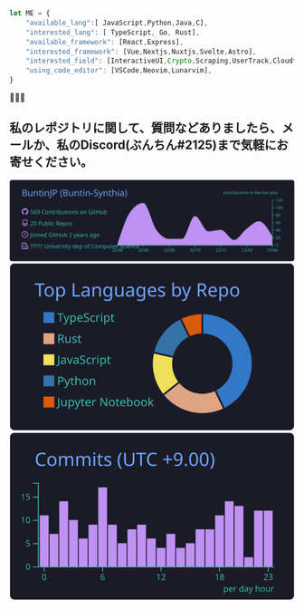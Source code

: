 ```js
let ME = { 
    "available_lang":[ JavaScript,Python,Java,C],
    "interested_lang": [ TypeScript, Go, Rust], 
    "available_framework": [React,Express],
    "interested_framework": [Vue,Nextjs,Nuxtjs,Svelte,Astro],
    "interested_field": [InteractiveUI,Crypto,Scraping,UserTrack,Cloudflare],
    "using_code_editor": [VSCode,Neovim,Lunarvim],
}
```
🤌🤌🤌
## 私のレポジトリに関して、質問などありましたら、メールか、私のDiscord(ぶんちん#2125)まで気軽にお寄せください。

[![](https://raw.githubusercontent.com/BuntinJP/BuntinJP/main/profile-summary-card-output/tokyonight/0-profile-details.svg)](https://buntin.tech)
[![](https://raw.githubusercontent.com/BuntinJP/BuntinJP/main/profile-summary-card-output/tokyonight/1-repos-per-language.svg)](https://buntin.tech) 
[![](https://raw.githubusercontent.com/BuntinJP/BuntinJP/main/profile-summary-card-output/tokyonight/4-productive-time.svg)](https://buntin.tech)
